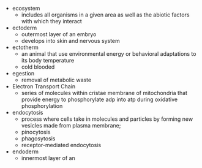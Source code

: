 - ecosystem
	- includes all organisms in a given area as well as the abiotic factors with which they interact
- ectoderm
	- outermost layer of an embryo
	- develops into skin and nervous system
- ectotherm
	- an animal that use environmental energy or behavioral adaptations to its body temperature
	- cold blooded
- egestion
	- removal of metabolic waste
- Electron Transport Chain
	- series of molecules within cristae membrane of mitochondria that provide energy to phosphorylate adp into atp during oxidative phosphorylation
- endocytosis
	- process where cells take in molecules and particles by forming new vesicles made from plasma membrane;
	- pinocytosis
	- phagosytosis
	- receptor-mediated endocytosis
- endoderm
	- innermost layer of an